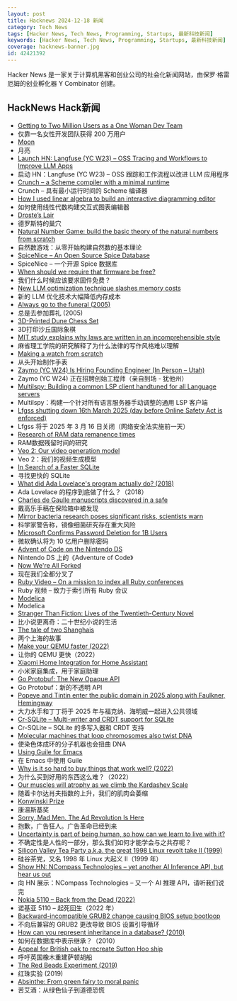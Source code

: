 ```yaml
---
layout: post
title: Hacknews 2024-12-18 新闻
category: Tech News
tags: [Hacker News, Tech News, Programming, Startups, 最新科技新闻]
keywords: [Hacker News, Tech News, Programming, Startups, 最新科技新闻]
coverage: hacknews-banner.jpg
id: 42421392
---
```


Hacker News 是一家关于计算机黑客和创业公司的社会化新闻网站，由保罗·格雷厄姆的创业孵化器 Y Combinator 创建。

## HackNews Hack新闻

- [Getting to Two Million Users as a One Woman Dev Team](https://brightonruby.com/2024/getting-to-2-million-users-as-a-one-woman-dev-team/)
- 仅靠一名女性开发团队获得 200 万用户
- [Moon](https://ciechanow.ski/moon/)
- 月亮
- [Launch HN: Langfuse (YC W23) – OSS Tracing and Workflows to Improve LLM Apps](https://github.com/langfuse/langfuse)
- 启动 HN：Langfuse (YC W23) – OSS 跟踪和工作流程以改进 LLM 应用程序
- [Crunch – a Scheme compiler with a minimal runtime](https://www.more-magic.net/posts/crunch.html)
- Crunch – 具有最小运行时间的 Scheme 编译器
- [How I used linear algebra to build an interactive diagramming editor](https://medium.com/@ivan.ishubin/how-i-used-linear-algebra-to-build-an-interactive-diagramming-editor-and-why-matrix-math-is-d5bd552f2e8d)
- 如何使用线性代数构建交互式图表编辑器
- [Droste’s Lair](https://vezwork.github.io/drostes-lair-post/)
- 德罗斯特的巢穴
- [Natural Number Game: build the basic theory of the natural numbers from scratch](https://adam.math.hhu.de/#/g/leanprover-community/NNG4)
- 自然数游戏：从零开始构建自然数的基本理论
- [SpiceNice – An Open Source Spice Database](https://tderflinger.com/en/spicenice-open-source-culinary-spice-database)
- SpiceNice – 一个开源 Spice 数据库
- [When should we require that firmware be free?](https://mjg59.dreamwidth.org/70895.html)
- 我们什么时候应该要求固件免费？
- [New LLM optimization technique slashes memory costs](https://venturebeat.com/ai/new-llm-optimization-technique-slashes-memory-costs-up-to-75/)
- 新的 LLM 优化技术大幅降低内存成本
- [Always go to the funeral (2005)](https://www.npr.org/2005/08/08/4785079/always-go-to-the-funeral)
- 总是去参加葬礼 (2005)
- [3D-Printed Dune Chess Set](https://parametric-architecture.com/3d-printed-dune-chess-set-by-rory-noble-turner/)
- 3D打印沙丘国际象棋
- [MIT study explains why laws are written in an incomprehensible style](https://news.mit.edu/2024/mit-study-explains-laws-incomprehensible-writing-style-0819)
- 麻省理工学院的研究解释了为什么法律的写作风格难以理解
- [Making a watch from scratch](https://old.reddit.com/r/watchmaking/comments/1gvdmyo/i_made_a_watch_from_scratch_link_to_the_build/)
- 从头开始制作手表
- [Zaymo (YC W24) Is Hiring Founding Engineer (In Person – Utah)](https://www.ycombinator.com/companies/zaymo/jobs/xGeVSF8-founding-engineer)
- Zaymo (YC W24) 正在招聘创始工程师（亲自到场 - 犹他州）
- [Multilspy: Building a common LSP client handtuned for all Language servers](https://github.com/microsoft/multilspy)
- Multilspy：构建一个针对所有语言服务器手动调整的通用 LSP 客户端
- [Lfgss shutting down 16th March 2025 (day before Online Safety Act is enforced)](https://www.lfgss.com/conversations/401475/)
- Lfgss 将于 2025 年 3 月 16 日关闭（网络安全法实施前一天）
- [Research of RAM data remanence times](https://blog.3mdeb.com/2024/2024-12-13-ram-data-decay-research/)
- RAM数据残留时间的研究
- [Veo 2: Our video generation model](https://deepmind.google/technologies/veo/veo-2/)
- Veo 2：我们的视频生成模型
- [In Search of a Faster SQLite](https://avi.im/blag/2024/faster-sqlite/)
- 寻找更快的 SQLite
- [What did Ada Lovelace's program actually do? (2018)](https://twobithistory.org/2018/08/18/ada-lovelace-note-g.html)
- Ada Lovelace 的程序到底做了什么？（2018）
- [Charles de Gaulle manuscripts discovered in a safe](https://www.smithsonianmag.com/smart-news/a-forgotten-collection-of-charles-de-gaulles-personal-letters-speeches-and-manuscripts-has-been-discovered-in-a-safe-180985666/)
- 戴高乐手稿在保险箱中被发现
- [Mirror bacteria research poses significant risks, scientists warn](https://www.the-scientist.com/mirror-bacteria-research-poses-significant-risks-dozens-of-scientists-warn-72419)
- 科学家警告称，镜像细菌研究存在重大风险
- [Microsoft Confirms Password Deletion for 1B Users](https://www.forbes.com/sites/zakdoffman/2024/12/13/microsoft-confirms-password-deletion-for-1-billion-users-attacks-up-200/)
- 微软确认将为 10 亿用户删除密码
- [Advent of Code on the Nintendo DS](https://sailor.li/aocnds.html)
- Nintendo DS 上的《Adventure of Code》
- [Now We're All Forked](https://appdecentral.com/2024/12/13/now-we-are-all-forked/)
- 现在我们全都分叉了
- [Ruby Video – On a mission to index all Ruby conferences](https://www.rubyvideo.dev/)
- Ruby 视频 – 致力于索引所有 Ruby 会议
- [Modelica](https://modelica.org/)
- Modelica
- [Stranger Than Fiction: Lives of the Twentieth-Century Novel](https://thebaffler.com/latest/kicking-an-open-door-robbins)
- 比小说更离奇：二十世纪小说的生活
- [The tale of two Shanghais](https://arun.is/blog/tale-of-two-shanghais/)
- 两个上海的故事
- [Make your QEMU faster (2022)](https://linus.schreibt.jetzt/posts/qemu-9p-performance.html)
- 让你的 QEMU 更快（2022）
- [Xiaomi Home Integration for Home Assistant](https://github.com/XiaoMi/ha_xiaomi_home)
- 小米家庭集成，用于家庭助理
- [Go Protobuf: The New Opaque API](https://go.dev/blog/protobuf-opaque)
- Go Protobuf：新的不透明 API
- [Popeye and Tintin enter the public domain in 2025 along with Faulkner, Hemingway](https://apnews.com/article/public-domain-2025-popeye-tintin-e71ca89b7a430e68e66a7c6ce45a98eb)
- 大力水手和丁丁将于 2025 年与福克纳、海明威一起进入公共领域
- [Cr-SQLite – Multi-writer and CRDT support for SQLite](https://github.com/vlcn-io/cr-sqlite)
- Cr-SQLite – SQLite 的多写入器和 CRDT 支持
- [Molecular machines that loop chromosomes also twist DNA](https://phys.org/news/2024-12-molecular-machines-loop-chromosomes-dna.html)
- 使染色体成环的分子机器也会扭曲 DNA
- [Using Guile for Emacs](https://lwn.net/SubscriberLink/1001645/b1e4453a8c6c16d7/)
- 在 Emacs 中使用 Guile
- [Why is it so hard to buy things that work well? (2022)](https://danluu.com/nothing-works/)
- 为什么买到好用的东西这么难？（2022）
- [Our muscles will atrophy as we climb the Kardashev Scale](https://solmaz.io/our-muscles-will-atrophy)
- 随着卡尔达肖夫指数的上升，我们的肌肉会萎缩
- [Konwinski Prize](https://andykonwinski.com/2024/12/12/konwinski-prize.html)
- 康温斯基奖
- [Sorry, Mad Men. The Ad Revolution Is Here](https://www.wsj.com/business/media/advertising-revolution-artificial-intelligence-data-mad-men-omnicom-interpublic-3c0c056b)
- 抱歉，广告狂人。广告革命已经到来
- [Uncertainty is part of being human, so how can we learn to live with it?](https://www.theguardian.com/lifeandstyle/2024/dec/15/uncertainty-is-part-of-being-human-so-how-can-we-learn-to-live-with-it)
- 不确定性是人性的一部分，那么我们如何才能学会与之共存呢？
- [Silicon Valley Tea Party a.k.a. the great 1998 Linux revolt take II (1999)](http://marc.merlins.org/linux/teaparty/)
- 硅谷茶党，又名 1998 年 Linux 大起义 II（1999 年）
- [Show HN: NCompass Technologies – yet another AI Inference API, but hear us out](https://www.ncompass.tech/about)
- 向 HN 展示：NCompass Technologies – 又一个 AI 推理 API，请听我们说完
- [Nokia 5110 – Back from the Dead (2022)](https://opsbros.com/nokia-5110-back-from-the-dead/)
- 诺基亚 5110 – 起死回生（2022 年）
- [Backward-incompatible GRUB2 change causing BIOS setup bootloop](https://op-co.de/blog/posts/grub2_bios_bootloop/)
- 不向后兼容的 GRUB2 更改导致 BIOS 设置引导循环
- [How can you represent inheritance in a database? (2010)](https://stackoverflow.com/questions/3579079/how-can-you-represent-inheritance-in-a-database)
- 如何在数据库中表示继承？（2010）
- [Appeal for British oak to recreate Sutton Hoo ship](https://www.theguardian.com/culture/2024/oct/04/appeal-british-oak-recreate-sutton-hoo-burial-ship)
- 呼吁英国橡木重建萨顿胡船
- [The Red Beads Experiment (2019)](https://medium.com/make-work-better/w-edwards-demings-red-beads-experiment-dea18bfc2aba)
- 红珠实验 (2019)
- [Absinthe: From green fairy to moral panic](https://www.historytoday.com/archive/history-matters/absinthe-green-fairy-moral-panic)
- 苦艾酒：从绿色仙子到道德恐慌

